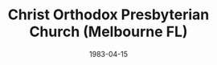 ---
date: &id001 1983-04-15
end_date: null
location:
  address: null
  city: Melbourne
  state: FL
minister:
- end: 1983-12-31
  name: Calvin Cummings
  start: 1983-01-01
  type: Pastor
- end: 1986-12-31
  name: Gary Edwards
  start: 1983-01-01
  type: Pastor
ministers:
- Calvin Cummings
- Gary Edwards
name: Christ Orthodox Presbyterian Church
names:
- end: 1986-12-16
  name: Christ Orthodox Presbyterian Church
  start: 1983-04-15
origination_date: *id001
raw_data: "FLORIDA Melbourne\n\nChrist Orthodox Presbyterian Church  (April 15, 1983\u2013\
  December 16, 1986)\nPastors: Calvin Cummings, 1983\nGary Edwards, 1983\u201386"
states:
- FL
status:
  active: false
  end_date: 1986-12-16
  reason: null
  received_from: null
  withdrawal_to: null
title: Christ Orthodox Presbyterian Church (Melbourne FL)
year_established:
- 1983

---